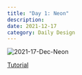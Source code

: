 ```yaml
---
title: "Day 1: Neon"
description:
date: 2021-12-17 
category: Daily Design
---
```


![2021-17-Dec-Neon](https://user-images.githubusercontent.com/3475947/146663799-c69e2254-2714-40f5-9ac8-70e1828a8127.png)

[Tutorial](https://www.youtube.com/watch?v=ZargHQ-Q6Ngv)
